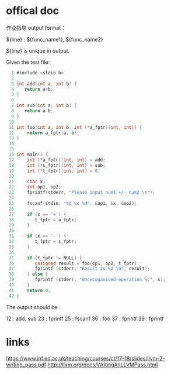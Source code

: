 # offical doc
作业指导
output format：

${line} : ${func_name1}, ${func_name2}


${line} is unique in output.


Given the test file:

```c
  1 #include <stdio.h>
  2 
  3 int add(int a, int b) {
  4    return a+b;
  5 }
  6 
  7 int sub(int a, int b) {
  8    return a-b;
  9 }
 10 
 11 int foo(int a, int b, int (*a_fptr)(int, int)) {
 12     return a_fptr(a, b);
 13 }
 14 
 15 
 16 int main() {
 17     int (*a_fptr)(int, int) = add;
 18     int (*s_fptr)(int, int) = sub;
 19     int (*t_fptr)(int, int) = 0;
 20 
 21     char x;
 22     int op1, op2;
 23     fprintf(stderr, "Please input num1 +/- num2 \n");
 24 
 25     fscanf(stdin, "%d %c %d", &op1, &x, &op2);
 26 
 27     if (x == '+') {
 28        t_fptr = a_fptr;
 29     }
 30 
 31     if (x == '-') {
 32        t_fptr = s_fptr;
 33     }
 34 
 35     if (t_fptr != NULL) {
 36        unsigned result = foo(op1, op2, t_fptr);
 37        fprintf (stderr, "Result is %d \n", result);
 38     } else {
 39        fprintf (stderr, "Unrecoganised operation %c", x);
 40     }
 41     return 0;
 42 }
```

The output should be :

12 : add, sub
23 : fprintf
25 : fscanf
36 : foo
37 : fprintf
39 : fprintf

# links
https://www.inf.ed.ac.uk/teaching/courses/ct/17-18/slides/llvm-2-writing_pass.pdf
http://llvm.org/docs/WritingAnLLVMPass.html

